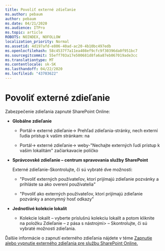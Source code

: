 ```yaml
---
title: Povoliť externé zdieľanie
ms.author: pebaum
author: pebaum
ms.date: 04/21/2020
ms.audience: ITPro
ms.topic: article
ROBOTS: NOINDEX, NOFOLLOW
localization_priority: Normal
ms.assetid: 4d197afd-e806-40ad-ac20-4b10bc497edb
ms.openlocfilehash: 58c4537f7a11ea408ef9cfc9f30396da0f951bc7
ms.sourcegitcommit: 55eff703a17e500681d8fa6a87eb067019ade3cc
ms.translationtype: MT
ms.contentlocale: sk-SK
ms.lasthandoff: 04/22/2020
ms.locfileid: "43703622"
---
```

# <a name="enable-external-sharing"></a>Povoliť externé zdieľanie

 Zabezpečenie zdieľania zapnuté SharePoint Online:
  
- **Globálne zdieľanie**
    
  - Portál-\> externé zdieľanie-\> Prehľad zdieľania-stránky, nech externí ľudia prístup k vašim stránkam: na
    
  - Portál-\> externé zdieľanie-\> weby-"Nechajte externých ľudí prístup k vašim lokalitám" začiarkavacie políčko
    
- **Správcovské zdieľanie – centrum spravovania služby SharePoint**
    
    Externé zdieľanie-Skontrolujte, či sú vybraté dve možnosti:
    
  - "Povoliť externých používateľov, ktorí prijímajú zdieľanie pozvánky a prihláste sa ako overení používatelia"
    
  - "Povoliť ako externých používateľov, ktorí prijímajú zdieľanie pozvánky a anonymný hosť odkazy"
    
- **Jednotlivé kolekcie lokalít**
    
  - Kolekcie lokalít – vyberte príslušnú kolekciu lokalít a potom kliknite na položku Zdieľanie – z pása s nástrojmi\> – Skontrolujte, či sú vybraté možnosti zdieľania.
    
Ďalšie informácie o zapnutí externého zdieľania nájdete v téme [Zapnutie alebo vypnutie externého zdieľania pre službu SharePoint Online.](https://go.microsoft.com/fwlink/?linkid=2047681&amp;clcid=0x409)
  

